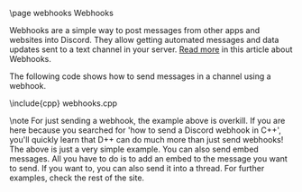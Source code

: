 \page webhooks Webhooks

Webhooks are a simple way to post messages from other apps and websites into Discord.
They allow getting automated messages and data updates sent to a text channel in your server. [Read more](https://support.discord.com/hc/en-us/articles/228383668) in this article about Webhooks.

The following code shows how to send messages in a channel using a webhook.

\include{cpp} webhooks.cpp

\note For just sending a webhook, the example above is overkill. If you are here because you searched for 'how to send a Discord webhook in C++', you'll quickly learn that D++ can do much more than just send webhooks! The
above is just a very simple example. You can also send embed messages. All you have to do is to add an embed to the message you want to send. If you want to, you can also send it into a thread. For further examples, check
the rest of the site.
